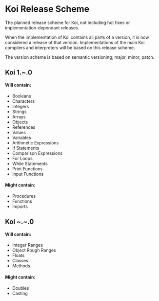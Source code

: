 # Koi Release Scheme
The planned release scheme for Koi, not including hot fixes or implementation-dependant releases.

When the implementation of Koi contains all parts of a version, it is now considered a release of that version. Implementations of the main Koi compilers and interpreters will be based on this release scheme.

The version scheme is based on semantic versioning; major, minor, patch.

## Koi 1.~.0
#### Will contain:
- Booleans
- Characters
- Integers
- Strings
- Arrays
- Objects
- References
- Values
- Variables
- Arithmetic Expressions
- If Statements
- Comparison Expressions
- For Loops
- While Statements
- Print Functions
- Input Functions

#### Might contain:
- Procedures
- Functions
- Imports

## Koi ~.~.0
#### Will contain:
- Integer Ranges
- Object Rough Ranges
- Floats
- Classes
- Methods
#### Might contain:
- Doubles
- Casting